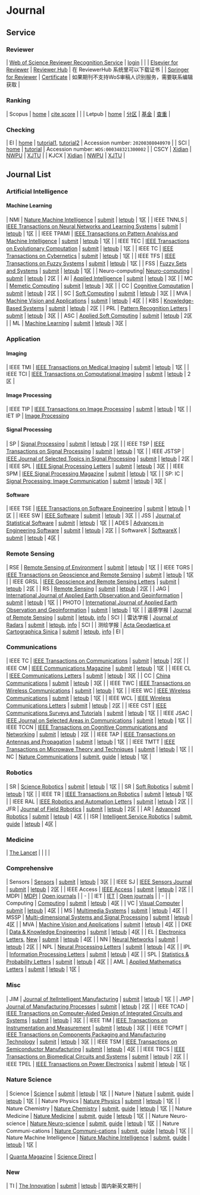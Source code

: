 # Journal


## Service

### Reviewer

|  [Web of Science Reviewer Recognition Service](https://clarivate.com/products/scientific-and-academic-research/research-publishing-solutions/reviewer-recognition-service/) |  [login](https://access.clarivate.com/login?app=wos)  |   |
|  [Elsevier for Reviewer](https://www.elsevier.com/reviewers)  |  [Reviewer Hub](https://reviewerhub.elsevier.com/)   |  在 ReviewerHub 系统里可以下载证书  |
|  [Springer for Reviewer](https://support.springer.com/en/support/solutions/folders/6000234186)  |  [Certificate](https://support.springer.com/en/support/solutions/articles/6000250759-peer-reviewer-confirmation-certificate-)   |  如果期刊不支持WoS审稿人识别服务，需要联系编辑获取  |



### Ranking


| Scopus | [home](https://www.scopus.com/)   |   [cite score](https://www.scopus.com/sources)    |        |
| Letpub | [home](https://www.letpub.com/)  | [分区](http://www.letpub.com.cn/index.php?page=journalapp)   |  [基金](https://www.letpub.com.cn/index.php?page=grant)    | [查重](https://www.letpub.com.cn/index.php?page=crosscheck)  |


### Checking

| EI | [home](https://www.engineeringvillage.com/)  | [tutorial1](http://www.ei-istp.com/New_694.html), [tutorial2](https://www.ei-cn.com/News/7.html)  | Accession number: ``20200308040970`` |
| SCI | [home](https://www.webofknowledge.com)  |  [tutorial](https://cloud.tencent.com/developer/news/395739) | Accession number: ``WOS:000348321300002`` |
| CSCY |  [Xidian](https://lib.xidian.edu.cn/engine2/general/more?appId=17004&wfwfid=2403&pageId=14305&typeId=2190570)  | [NWPU](https://tushuguan.nwpu.edu.cn/test2019/dzfw2019/cscy2019.htm)  |  [XJTU](http://www.lib.xjtu.edu.cn/engine2/general/more?appId=745367&websiteId=27676&wfwfid=17071&pageId=131803&typeId=3442651&currentBranch=0&ctypeId=2660598)  |
| KJCX | [Xidian](https://lib.xidian.edu.cn/engine2/general/more?appId=17004&wfwfid=2403&pageId=14305)  |  [NWPU](https://tushuguan.nwpu.edu.cn/test2019/kjcx2019.htm)         | [XJTU](http://www.lib.xjtu.edu.cn/engine2/general/more?appId=745331&websiteId=27676&wfwfid=17071&pageId=131803&typeId=3442598&currentBranch=0&ctypeId=2660609)  |



## Journal List

### Artificial Intelligence


#### Machine Learning


| NMI      | [Nature Machine Intelligence](https://www.nature.com/natmachintell)    |     [submit](https://mts-natmachintell.nature.com/)                  | [letpub](https://www.letpub.com.cn/index.php?page=journalapp&view=detail&journalid=11172)      |   1区   |
| IEEE TNNLS | [IEEE Transactions on Neural Networks and Learning Systems](https://ieeexplore.ieee.org/xpl/RecentIssue.jsp?punumber=5962385)    |     [submit](https://mc.manuscriptcentral.com/tnnls)                  | [letpub](http://www.letpub.com.cn/index.php?page=journalapp&view=detail&journalid=8837)      |   1区   |
| IEEE TPAMI | [IEEE Transactions on Pattern Analyiss and Machine Intelligence](https://ieeexplore.ieee.org/xpl/RecentIssue.jsp?punumber=34)    |     [submit](https://mc.manuscriptcentral.com/tpami-cs)               | [letpub](http://www.letpub.com.cn/index.php?page=journalapp&view=detail&journalid=3411)      |   1区   |
| IEEE TEC   | [IEEE Transactions on Evolutionary Computation](http://ieeexplore.ieee.org/xpl/RecentIssue.jsp?punumber=4235)    |     [submit](http://mc.manuscriptcentral.com/tevc-ieee)               | [letpub](https://www.letpub.com.cn/index.php?page=journalapp&view=detail&journalid=3387)      |   1区   |
| IEEE TC    | [IEEE Transactions on Cybernetics](https://ieeexplore.ieee.org/xpl/RecentIssue.jsp?punumber=6221036)    |     [submit](http://mc.manuscriptcentral.com/cyb-ieee)               | [letpub](https://www.letpub.com.cn/index.php?page=journalapp&view=detail&journalid=9467)      |   1区   |
| IEEE TFS   | [IEEE Transactions on Fuzzy Systems](https://ieeexplore.ieee.org/xpl/RecentIssue.jsp?punumber=91)      |     [submit](http://mc.manuscriptcentral.com/tfs-ieee)                  | [letpub](http://www.letpub.com.cn/index.php?journalid=3388&page=journalapp&view=detail)      |   1区   |
| FSS  | [Fuzzy Sets and Systems](https://www.sciencedirect.com/journal/fuzzy-sets-and-systems)      |     [submit](https://www.editorialmanager.com/FSS)                  | [letpub](http://www.letpub.com.cn/index.php?page=journalapp&view=detail&journalid=2978)      |   1区   |
| Neuro-computing| [Neuro-computing](https://www.journals.elsevier.com/neurocomputing/)     |     [submit](https://ees.elsevier.com/neucom/default.asp)                  | [letpub](http://www.letpub.com.cn/index.php?page=journalapp&view=detail&journalid=6141)      |   2区   |
| AI  | [Applied Intelligence](https://www.springer.com/journal/10489)     |     [submit](https://www.editorialmanager.com/APIN)                  | [letpub](http://www.letpub.com.cn/index.php?page=journalapp&view=detail&journalid=737)      |   3区   |
| MC  | [Memetic Computing](https://www.springer.com/journal/12293)      |     [submit](https://www.editorialmanager.com/MEME)                  | [letpub](http://www.letpub.com.cn/index.php?page=journalapp&view=detail&journalid=9868)      |   3区   |
| CC  | [Cognitive Computation](https://www.springer.com/journal/12559)      |     [submit](https://www.editorialmanager.com/COGN)                  | [letpub](http://www.letpub.com.cn/index.php?page=journalapp&view=detail&journalid=8477)      |   2区   |
| SC  | [Soft Computing](https://www.springer.com/journal/500)      |     [submit](https://www.editorialmanager.com/SOCO)                  | [letpub](http://www.letpub.com.cn/index.php?page=journalapp&view=detail&journalid=7538)      |   3区   |
| MVA  | [Machine Vision and Applications](https://www.springer.com/138)      |     [submit](https://www.editorialmanager.com/mvap) | [letpub](https://www.letpub.com.cn/index.php?page=journalapp&view=detail&journalid=5616)      |   4区   |
| KBS  | [Knowledge-Based Systems](http://www.journals.elsevier.com/knowledge-based-systems/)      |     [submit](https://www.editorialmanager.com/KNOSYS)                  | [letpub](http://www.letpub.com.cn/index.php?page=journalapp&view=detail&journalid=5495)      |   2区   |
| PRL  | [Pattern Recognition Letters](https://www.journals.elsevier.com/pattern-recognition-letters)  |  [submit](https://www.editorialmanager.com/prletters/default.aspx)  | [letpub](http://www.letpub.com.cn/index.php?page=journalapp&view=detail&journalid=6516)  |  3区  |
| ASC  | [Applied Soft Computing](https://www.journals.elsevier.com/applied-soft-computing)  | [submit](https://www.editorialmanager.com/ASOC/default.aspx)  |  [letpub](http://www.letpub.com.cn/index.php?page=journalapp&view=detail&journalid=760)  | 2区  | 
| ML  | [Machine Learning](https://www.springer.com/journal/10994)  | [submit](https://www.editorialmanager.com/MACH) | [letpub](http://www.letpub.com.cn/index.php?page=journalapp&view=detail&journalid=5615) | 3区 |

### Application


#### Imaging


| IEEE TMI        | [IEEE Transactions on Medical Imaging](https://ieeexplore.ieee.org/xpl/RecentIssue.jsp?punumber=42)                              |     [submit](https://mc.manuscriptcentral.com/tmi-ieee)                  | [letpub](http://www.letpub.com.cn/index.php?page=journalapp&view=detail&journalid=3401)      |   1区   |
| IEEE TCI        | [IEEE Transactions on Computational Imaging](https://ieeexplore.ieee.org/xpl/RecentIssue.jsp?punumber=6745852)                   |     [submit](https://mc.manuscriptcentral.com/sps-ieee)             | [letpub](http://www.letpub.com.cn/index.php?journalid=10623&page=journalapp&view=detail)          |   2区   |



#### Image Processing


| IEEE TIP       | [IEEE Transactions on Image Processing](https://ieeexplore.ieee.org/xpl/RecentIssue.jsp?punumber=83)                              | [submit](https://mc.manuscriptcentral.com/sps-ieee)                 | [letpub](http://www.letpub.com.cn/index.php?page=journalapp&view=detail&journalid=3390)      |   1区   |
| IET IP | [Image Processing]()


#### Signal Processing

| SP     | [Signal Processing](https://www.journals.elsevier.com/signal-processing)                     | [submit](https://www.editorialmanager.com/sigpro/default.aspx)                 | [letpub](http://www.letpub.com.cn/index.php?page=journalapp&view=detail&journalid=7505)      |   2区   |
| IEEE TSP      | [IEEE Transactions on Signal Processing](https://ieeexplore.ieee.org/xpl/RecentIssue.jsp?punumber=78)                     | [submit](http://mc.manuscriptcentral.com/sps-ieee)        | [letpub](http://www.letpub.com.cn/index.php?page=journalapp&view=detail&journalid=3419)      |   1区   |
| IEEE JSTSP   | [IEEE Journal of Selected Topics in Signal Processing](http://ieeexplore.ieee.org/xpl/RecentIssue.jsp?punumber=4200690)         | [submit](http://mc.manuscriptcentral.com/jstsp-ieee)                 | [letpub](https://www.letpub.com.cn/index.php?page=journalapp&view=detail&journalid=3338)      |   2区   |
| IEEE SPL    | [IEEE Signal Processing Letters](https://ieeexplore.ieee.org/xpl/RecentIssue.jsp?punumber=97)         | [submit](http://mc.manuscriptcentral.com/sps-ieee)                 | [letpub](https://www.letpub.com.cn/index.php?page=journalapp&view=detail&journalid=3353)      |   3区   |
| IEEE SPM    | [IEEE Signal Processing Magazine](http://ieeexplore.ieee.org/xpl/RecentIssue.jsp?punumber=79)         | [submit](http://mc.manuscriptcentral.com/spmag-ieee)                 | [letpub](https://www.letpub.com.cn/index.php?page=journalapp&view=detail&journalid=3354)      |   1区   |
| SP: IC   | [Signal Processing: Image Communication](http://www.journals.elsevier.com/signal-processing-image-communication/)         | [submit](https://www.editorialmanager.com/IMAGE)                 | [letpub](https://www.letpub.com.cn/index.php?page=journalapp&view=detail&journalid=7506)      |   3区   |




#### Software

| IEEE TSE    | [IEEE Transactions on Software Engineering](https://ieeexplore.ieee.org/xpl/RecentIssue.jsp?punumber=32)         | [submit](https://mc.manuscriptcentral.com/tse-cs)                 | [letpub](https://www.letpub.com.cn/index.php?page=journalapp&view=detail&journalid=3420)      |   1区   |
| IEEE SW   | [IEEE Software](http://ieeexplore.ieee.org/xpl/RecentIssue.jsp?punumber=52)         | [submit](https://mc.manuscriptcentral.com/sw-cs)                 | [letpub](https://www.letpub.com.cn/index.php?page=journalapp&view=detail&journalid=3355)      |   3区   |
| JSS    | [Journal of Statistical Software](https://www.jstatsoft.org/index)         | [submit](https://www.jstatsoft.org/guides/submission)                 | [letpub](https://www.letpub.com.cn/index.php?page=journalapp&view=detail&journalid=5181)      |   1区   |
| ADES    | [Advances in Engineering Software](https://www.sciencedirect.com/journal/advances-in-engineering-software)    | [submit](https://www.editorialmanager.com/ADES)                 | [letpub](https://www.letpub.com.cn/index.php?page=journalapp&view=detail&journalid=249)      |   2区   |
| SoftwareX  | [SoftwareX](http://www.journals.elsevier.com/softwarex/)         | [submit](https://www.editorialmanager.com/softx/default.aspx)                 | [letpub](https://www.letpub.com.cn/index.php?page=journalapp&view=detail&journalid=11132)      |   4区   |


### Remote Sensing

| RSE | [Remote Sensing of Environment](https://www.sciencedirect.com/journal/remote-sensing-of-environment)     | [submit](https://www.editorialmanager.com/RSE)                  | [letpub](https://www.letpub.com.cn/index.php?page=journalapp&view=detail&journalid=7128)                        |   1区   |
| IEEE TGRS       | [IEEE Transactions on Geoscience and Remote Sensing](https://ieeexplore.ieee.org/xpl/RecentIssue.jsp?punumber=36)                | [submit](https://mc.manuscriptcentral.com/tgrs)                  | [letpub](http://www.letpub.com.cn/index.php?journalid=3389&page=journalapp&view=detail)                        |   1区   |
| IEEE GRSL       | [IEEE Geoscience and Remote Sensing Letters](https://ieeexplore.ieee.org/xpl/RecentIssue.jsp?punumber=8859)                      | [submit](https://mc.manuscriptcentral.com/grsl)                  | [letpub](http://www.letpub.com.cn/index.php?journalid=3328&page=journalapp&view=detail)                        |   2区   |
| RS       | [Remote Sensing](https://www.mdpi.com/journal/remotesensing)            | [submit](https://login.mdpi.com/login?_target_path=https%3A%2F%2Fsusy.mdpi.com%2Fuser%2Flogin%3FauthAll%3Dtrue)                  | [letpub](http://www.letpub.com.cn/index.php?page=journalapp&view=detail&journalid=8969)                        |   2区   |
| JAG       | [International Journal of Applied Earth Observation and Geoinformation](https://www.sciencedirect.com/journal/international-journal-of-applied-earth-observation-and-geoinformation)            | [submit](http://ees.elsevier.com/jag/)                  | [letpub](https://www.letpub.com.cn/index.php?page=journalapp&view=detail&journalid=3661)                        |   1区   |
| PHOTO       | [International Journal of Applied Earth Observation and Geoinformation](https://www.sciencedirect.com/journal/international-journal-of-applied-earth-observation-and-geoinformation)            | [submit](https://www.editorialmanager.com/PHOTO)                  | [letpub](https://www.letpub.com.cn/index.php?page=journalapp&view=detail&journalid=3999)                        |   1区   |
| 遥感学报          | [Journal of Remote Sensing](http://www.jors.cn/jrs/ch/index.aspx)                                                                | [submit](http://www.jors.cn/jrs/ch/login_author.aspx)                  | [letpub](http://www.letpub.com.cn/index.php?page=journalapp&view=detail&journalid=29894), [info](https://www.lw71.com/ygxb/)                                                           |   SCI   |
| 雷达学报          | [Journal of Radars](https://radars.ac.cn/)                                                                                     | [submit](http://www.jors.cn/jrs/ch/login_author.aspx)                  | [letpub](http://www.letpub.com.cn/index.php?page=journalapp&view=detail&journalid=25503), [info](https://www.lw71.com/ldax/)                                                           |   SCI   |
| 测绘学报          | [Acta Geodaetica et Cartographica Sinica](http://xb.chinasmp.com/)                                                                                     | [submit](http://xb.chinasmp.com/journalx_chxb/authorLogOn.action?mag_Id=1)                  | [letpub](http://www.letpub.com.cn/index.php?page=journalapp&view=detail&journalid=22664), [info](http://xb.chinasmp.com/CN/column/column10.shtml)                                                          |   EI   |

### Communications

| IEEE TC       | [IEEE Transactions on Communications](https://ieeexplore.ieee.org/xpl/RecentIssue.jsp?punumber=26)       |     [submit](http://mc.manuscriptcentral.com/tcom)             | [letpub](http://www.letpub.com.cn/index.php?page=journalapp&view=detail&journalid=3372)          |   2区   |
| IEEE CM       | [IEEE Communications Magazine](https://ieeexplore.ieee.org/xpl/RecentIssue.jsp?punumber=35)       |     [submit](https://mc.manuscriptcentral.com/commag-ieee/)             | [letpub](http://www.letpub.com.cn/index.php?page=journalapp&view=detail&journalid=3319)          |   1区   |
| IEEE CL        | [IEEE Communications Letters](https://ieeexplore.ieee.org/xpl/RecentIssue.jsp?punumber=4234)                   |     [submit](http://mc.manuscriptcentral.com/comml-ieee)             | [letpub](http://www.letpub.com.cn/index.php?page=journalapp&view=detail&journalid=3318)          |   3区   |
| CC       | [China Communications](https://ieeexplore.ieee.org/xpl/RecentIssue.jsp?punumber=6245522)                   |     [submit](https://mc03.manuscriptcentral.com/chinacomm)             | [letpub](http://www.letpub.com.cn/index.php?page=journalapp&view=detail&journalid=1696)          |   3区   |
| IEEE TWC       | [IEEE Transactions on Wireless Communications](https://ieeexplore.ieee.org/xpl/RecentIssue.jsp?punumber=7693)                   |     [submit](http://mc.manuscriptcentral.com/twc)             | [letpub](http://www.letpub.com.cn/index.php?page=journalapp&view=detail&journalid=3428)          |   1区   |
| IEEE WC        | [IEEE Wireless Communications](https://ieeexplore.ieee.org/xpl/RecentIssue.jsp?punumber=4234)                   |     [submit](http://mc.manuscriptcentral.com/ieee-wcm)             | [letpub](http://www.letpub.com.cn/index.php?page=journalapp&view=detail&journalid=3430)          |   1区   |
| IEEE WCL       | [IEEE Wireless Communications Letters](https://ieeexplore.ieee.org/xpl/RecentIssue.jsp?punumber=5962382)                   |     [submit](http://mc.manuscriptcentral.com/wcl)             | [letpub](http://www.letpub.com.cn/index.php?page=journalapp&view=detail&journalid=10241)          |   2区   |
| IEEE CST       | [IEEE Communications Surveys and Tutorials](https://ieeexplore.ieee.org/xpl/RecentIssue.jsp?punumber=9739)                   |     [submit](http://mc.manuscriptcentral.com/comst-ieee)             | [letpub](http://www.letpub.com.cn/index.php?page=journalapp&view=detail&journalid=3320)          |   1区   |
| IEEE JSAC  | [IEEE Journal on Selected Areas in Communications](http://ieeexplore.ieee.org/xpl/RecentIssue.jsp?punumber=49)                   |     [submit](http://www.comsoc.org/jsac/author-information)             | [letpub](http://www.letpub.com.cn/index.php?page=journalapp&view=detail&journalid=3340)          |   1区   |
| IEEE TCCN      | [IEEE Transactions on Cognitive Communications and Networking](https://ieeexplore.ieee.org/xpl/RecentIssue.jsp?punumber=6687307)                   |     [submit](https://mc.manuscriptcentral.com/tccn)             | [letpub](http://www.letpub.com.cn/index.php?page=journalapp&view=detail&journalid=10916)          |   2区   |
| IEEE TAP  | [IEEE Transactions on Antennas and Propagation](https://ieeexplore.ieee.org/xpl/RecentIssue.jsp?punumber=8)                   |     [submit](https://mc.manuscriptcentral.com/tap-ieee)             | [letpub](http://www.letpub.com.cn/index.php?page=journalapp&view=detail&journalid=3361)          |   1区   |
| IEEE TMTT  | [IEEE Transactions on Microwave Theory and Techniques](https://ieeexplore.ieee.org/xpl/RecentIssue.jsp?punumber=22)                   |     [submit](http://mc.manuscriptcentral.com/tmtt-ieee)             | [letpub](http://www.letpub.com.cn/index.php?page=journalapp&view=detail&journalid=3402)          |   1区   |
| NC | [Nature Communications](https://www.nature.com/ncomms)        |     [submit](https://mts-ncomms.nature.com/cgi-bin/main.plex), [guide](https://www.nature.com/ncomms/submit)             | [letpub](http://www.letpub.com.cn/index.php?page=journalapp&view=detail&journalid=8411)          |   1区   |

### Robotics

| SR  | [Science Robotics](https://robotics.sciencemag.org/)                   |     [submit](https://cts.sciencemag.org/scc/)             | [letpub](http://www.letpub.com.cn/index.php?page=journalapp&view=detail&journalid=10583)          |   1区   |
| SR | [Soft Robotics](https://home.liebertpub.com/publications/soft-robotics/616/)                   |     [submit](https://home.liebertpub.com/publications/soft-robotics/616/for-authors)             | [letpub](http://www.letpub.com.cn/index.php?page=journalapp&view=detail&journalid=10148)          |   1区   |
| IEEE TR | [IEEE Transactions on Robotics](http://ieeexplore.ieee.org/xpl/RecentIssue.jsp?punumber=8860)                   |     [submit](https://ras.papercept.net/journals/tro/scripts/login.pl)             | [letpub](http://www.letpub.com.cn/index.php?page=journalapp&view=detail&journalid=3417)          |   1区   |
| IEEE RAL | [IEEE Robotics and Automation Letters](https://ieeexplore.ieee.org/xpl/RecentIssue.jsp?punumber=7083369)                   |     [submit](https://ras.papercept.net/journals/ral/scripts/login.pl)             | [letpub](http://www.letpub.com.cn/index.php?page=journalapp&view=detail&journalid=10953)          |   2区   |
| JFR | [Journal of Field Robotics](http://onlinelibrary.wiley.com/journal/10.1002/(ISSN)1556-4967/issues)                   |     [submit](https://mc.manuscriptcentral.com/rob)             | [letpub](http://www.letpub.com.cn/index.php?page=journalapp&view=detail&journalid=4530)          |   2区   |
| AR | [Advanced Robotics](http://www.tandfonline.com/toc/tadr20/current#.V3xtMkz9cSQ)                   |     [submit](https://mc.manuscriptcentral.com/tadr)             | [letpub](https://www.letpub.com.cn/index.php?page=journalapp&view=detail&journalid=213)          |   4区   |
| ISR | [Intelligent Service Robotics](https://www.springer.com/11370)                   |     [submit](https://www.editorialmanager.com/jist), [guide](https://www.springer.com/11370/submission-guidelines)             | [letpub](https://www.letpub.com.cn/index.php?page=journalapp&view=detail&journalid=9800)          |   4区   |

### Medicine


| [The Lancet](https://www.thelancet.com) |  |  |   |


### Comprehensive

| Sensors | [Sensors](https://www.mdpi.com/journal/sensors)  | [submit](http://www.mdpi.com/user/login/) | [letpub](http://www.letpub.com.cn/index.php?page=journalapp&view=detail&journalid=7473)  |  3区  |
| IEEE SJ      | [IEEE Sensors Journal](https://ieeexplore.ieee.org/xpl/RecentIssue.jsp?punumber=7361)                                           | [submit](https://mc.manuscriptcentral.com/sensors)                            | [letpub](http://www.letpub.com.cn/index.php?page=journalapp&view=detail&journalid=3352)    |   2区   |
| IEEE Access  | [IEEE Access](https://ieeexplore.ieee.org/xpl/RecentIssue.jsp?punumber=6287639)                                           | [submit](https://mc.manuscriptcentral.com/ieee-access)                            | [letpub](http://www.letpub.com.cn/index.php?page=journalapp&view=detail&journalid=10017)    |   2区   |
|  MDPI |  [MDPI](https://www.mdpi.com/) | [Open journals](https://www.mdpi.com/about/journals)   |  | -   |
|  IET  |  [IET](https://ietresearch.onlinelibrary.wiley.com/) | [Open journals](https://ietresearch.onlinelibrary.wiley.com/#)   |  | -   |
| Computing | [Computing](https://www.springer.com/journal/607)                                      | [submit](https://www.editorialmanager.com/COMP)    | [letpub](https://www.letpub.com.cn/index.php?page=journalapp&view=detail&journalid=2018)     |   4区   |
| VC  | [Visual Computer](https://www.springer.com/journal/371)          | [submit](https://www.editorialmanager.com/TVCJ)    | [letpub](https://www.letpub.com.cn/index.php?page=journalapp&view=detail&journalid=8059)     |   4区   |
| MS  | [Multimedia Systems](https://www.springer.com/journal/530)    | [submit](https://www.editorialmanager.com/mmsj/)    | [letpub](https://www.letpub.com.cn/index.php?page=journalapp&view=detail&journalid=6011)     |   4区   |
| MSSP | [Multi-dimensional Systems and Signal Processing](https://www.springer.com/journal/11045)    | [submit](https://www.editorialmanager.com/mssp)   | [letpub](https://www.letpub.com.cn/index.php?page=journalapp&view=detail&journalid=5616)     |   4区   |
| MVA | [Machine Vision and Applications](https://www.springer.com/journal/138)    | [submit](https://www.editorialmanager.com/MVAP)    | [letpub](https://www.letpub.com.cn/index.php?page=journalapp&view=detail&journalid=5616)     |   4区   |
| DKE | [Data & Knowledge Engineering](http://www.journals.elsevier.com/data-and-knowledge-engineering/)    | [submit](https://www.editorialmanager.com/DATAK)    | [letpub](https://www.letpub.com.cn/index.php?page=journalapp&view=detail&journalid=2228)     |   4区   |
| EL  | [Electronics Letters](http://www.ietdl.org/EL), [New](https://ietresearch.onlinelibrary.wiley.com/journal/1350911X)   | [submit](https://mc.manuscriptcentral.com/theiet-el)    | [letpub](http://www.letpub.com.cn/index.php?page=journalapp&view=detail&journalid=2463)     |   4区   |
| NN  | [Neural Networks](https://www.journals.elsevier.com/neural-networks) | [submit](https://www.editorialmanager.com/neunet/default.aspx)  | [letpub](http://www.letpub.com.cn/index.php?page=journalapp&view=detail&journalid=6126)  | 2区   |
| NPL | [Neural Processing Letters](https://www.springer.com/journal/11063)    | [submit](https://www.editorialmanager.com/NEPL)    | [letpub](http://www.letpub.com.cn/index.php?page=journalapp&view=detail&journalid=6128)     |   4区   |
| IPL | [Information Processing Letters](https://www.journals.elsevier.com/information-processing-letters)          | [submit](https://www.editorialmanager.com/ipl/)    | [letpub](https://www.letpub.com.cn/index.php?page=journalapp&view=detail&journalid=3565)     |   4区   |
| SPL | [Statistics & Probability Letters](https://www.journals.elsevier.com/statistics-and-probability-letters)   | [submit](https://www.editorialmanager.com/stapro/default.aspx) | [letpub](http://www.letpub.com.cn/index.php?page=journalapp&view=detail&journalid=7637)  | 4区  |
| AML | [Applied Mathematics Letters](https://www.journals.elsevier.com/applied-mathematics-letters)   | [submit](https://www.editorialmanager.com/AML/default.aspx) | [letpub](http://www.letpub.com.cn/index.php?page=journalapp&view=detail&journalid=743)  | 1区  |


### Misc

| JIM | [Journal of Itellntelligent Manufacturing](https://www.springer.com/10845) | [submit](https://www.editorialmanager.com/jims) | [letpub](https://www.letpub.com.cn/index.php?page=journalapp&view=detail&journalid=4698) |   1区   |
| JMP | [Journal of Manufacturing Processes](https://www.sciencedirect.com/journal/journal-of-manufacturing-processes) | [submit](https://www.editorialmanager.com/SMEJMP) | [letpub](http://www.letpub.com.cn/index.php?page=journalapp&view=detail&journalid=10057) |   2区   |
|  IEEE TCAD          |  [IEEE Transactions on Computer-Aided Design of Integrated Circuits and Systems](https://ieeexplore.ieee.org/xpl/RecentIssue.jsp?punumber=43)                                           | [submit](http://mc.manuscriptcentral.com/tcad)                            |  [letpub](http://www.letpub.com.cn/index.php?page=journalapp&view=detail&journalid=3374)    |   3区   |
|  IEEE TIM           |  [IEEE Transactions on Instrumentation and Measurement](https://ieeexplore.ieee.org/xpl/RecentIssue.jsp?punumber=19)                                           | [submit](http://www.editorialmanager.com/tim)                            |  [letpub](http://www.letpub.com.cn/index.php?page=journalapp&view=detail&journalid=3397)    |   3区   |
|  IEEE TCPMT         |  [IEEE Transactions on Components Packaging and Manufacturing Technology](https://ieeexplore.ieee.org/xpl/RecentIssue.jsp?punumber=5503870)                                           | [submit](http://mc.manuscriptcentral.com/ieee-tcpmt)                            |  [letpub](http://www.letpub.com.cn/index.php?page=journalapp&view=detail&journalid=8539)    |   3区   |
| IEEE TSM | [IEEE Transactions on Semiconductor Manufacturing](https://ieeexplore.ieee.org/xpl/RecentIssue.jsp?punumber=66) | [submit](http://mc.manuscriptcentral.com/ieee-tsm) | [letpub](http://www.letpub.com.cn/index.php?page=journalapp&view=detail&journalid=3418)   |  4区  |
|  IEEE TBCS         |  [IEEE Transactions on Biomedical Circuits and Systems](https://ieeexplore.ieee.org/xpl/RecentIssue.jsp?punumber=4156126)               | [submit](http://mc.manuscriptcentral.com/tbcas)                |  [letpub](http://www.letpub.com.cn/index.php?page=journalapp&view=detail&journalid=3366)    |   2区   |
| IEEE TPEL  | [IEEE Transactions on Power Electronics](https://ieeexplore.ieee.org/xpl/RecentIssue.jsp?punumber=63)                   |     [submit](http://mc.manuscriptcentral.com/tmtt-ieee)             | [letpub](http://www.letpub.com.cn/index.php?page=journalapp&view=detail&journalid=3414)          |   1区   |

### Nature Science


| Science  | [Science](http://www.sciencemag.org/)              |     [submit](http://www.submit2science.org/ws/menu.asp)             | [letpub](https://www.letpub.com.cn/index.php?page=journalapp&view=detail&journalid=7393)          |   1区   |
| Nature  | [Nature](https://www.nature.com/nature)              |     [submit](https://mts-nature.nature.com/), [guide](https://www.nature.com/nature/for-authors)             | [letpub](http://www.letpub.com.cn/index.php?page=journalapp&view=detail&journalid=6054)          |   1区   |
| Nature Physics  | [Nature Physics](https://www.nature.com/nphys)            |     [submit](https://mts-nphys.nature.com/cgi-bin/main.plex)             | [letpub](http://www.letpub.com.cn/index.php?page=journalapp&view=detail&journalid=6068)          |   1区   |
| Nature Chemistry  | [Nature Chemistry](https://www.nature.com/nchem)           |     [submit](https://mts-nchem.nature.com/), [guide](https://www.nature.com/nchem/submission-guidelines)             | [letpub](http://www.letpub.com.cn/index.php?page=journalapp&view=detail&journalid=6058)          |   1区   |
| Nature Medicine  | [Nature Medicine](https://www.nature.com/nm)            |     [submit](https://mts-nmed.nature.com/), [guide](https://www.nature.com/nm/submission-guidelines)             | [letpub](http://www.letpub.com.cn/index.php?page=journalapp&view=detail&journalid=6063)          |   1区   |
| Nature Neuro-science  | [Nature Neuro-science](https://www.nature.com/neuro)        |     [submit](https://mts-nn.nature.com/), [guide](https://www.nature.com/neuro/submission-guidelines)             | [letpub](http://www.letpub.com.cn/index.php?page=journalapp&view=detail&journalid=6066)          |   1区   |
| Nature Communi-cations | [Nature Communi-cations](https://www.nature.com/ncomms)        |     [submit](https://mts-ncomms.nature.com/cgi-bin/main.plex), [guide](https://www.nature.com/ncomms/submit)             | [letpub](http://www.letpub.com.cn/index.php?page=journalapp&view=detail&journalid=8411)          |   1区   |
| Nature Machine Intelligence | [Nature Machine Intelligence](https://www.nature.com/natmachintell)        |     [submit](https://mts-natmachintell.nature.com/), [guide](https://www.nature.com/natmachintell/submission-guidelines)             | [letpub](http://www.letpub.com.cn/index.php?page=journalapp&view=detail&journalid=11172)          |   1区   |


| [Quanta Magazine](https://www.quantamagazine.org/) | [Science Direct](https://www.sciencedirect.com/) | 

### New

|  TI       | [The Innovation](http://www.the-innovation.org/)                                           | [submit](https://www.editorialmanager.com/the-innovation/default.aspx)                            | [letpub](http://www.letpub.com.cn/index.php?page=journalapp&view=detail&journalid=10017)    |  国内新英文期刊   |







